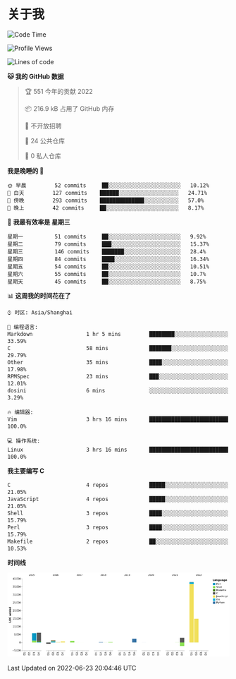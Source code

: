 # 关于我

<!--START_SECTION:waka-->
![Code Time](http://img.shields.io/badge/Code%20Time-0%20secs-blue)

![Profile Views](http://img.shields.io/badge/%E4%B8%AA%E4%BA%BA%E5%B0%81%E9%9D%A2%E8%A7%82%E7%9C%8B%E6%AC%A1%E6%95%B0-3-blue)

![Lines of code](https://img.shields.io/badge/%E4%BB%8E%E3%80%8C%E4%BD%A0%E5%A5%BD%E4%B8%96%E7%95%8C%E3%80%8D%E6%88%91%E5%B7%B2%E7%BB%8F%E5%86%99%E4%BA%86-71%20Thousand%20%E8%A1%8C%E4%BB%A3%E7%A0%81-blue)

**🐱 我的 GitHub 数据** 

> 🏆 551 今年的贡献 2022
 > 
> 📦 216.9 kB 占用了 GitHub 内存 
 > 
> 🚫 不开放招聘
 > 
> 📜 24 公共仓库 
 > 
> 🔑 0 私人仓库  
 > 
**我是晚睡的 🦉** 

```text
🌞 早晨         52 commits     ██░░░░░░░░░░░░░░░░░░░░░░░   10.12% 
🌆 白天         127 commits    ██████░░░░░░░░░░░░░░░░░░░   24.71% 
🌃 傍晚         293 commits    ██████████████░░░░░░░░░░░   57.0% 
🌙 晚上         42 commits     ██░░░░░░░░░░░░░░░░░░░░░░░   8.17%

```
📅 **我最有效率是 星期三** 

```text
星期一          51 commits     ██░░░░░░░░░░░░░░░░░░░░░░░   9.92% 
星期二          79 commits     ███░░░░░░░░░░░░░░░░░░░░░░   15.37% 
星期三          146 commits    ███████░░░░░░░░░░░░░░░░░░   28.4% 
星期四          84 commits     ████░░░░░░░░░░░░░░░░░░░░░   16.34% 
星期五          54 commits     ██░░░░░░░░░░░░░░░░░░░░░░░   10.51% 
星期六          55 commits     ██░░░░░░░░░░░░░░░░░░░░░░░   10.7% 
星期天          45 commits     ██░░░░░░░░░░░░░░░░░░░░░░░   8.75%

```


📊 **这周我的时间花在了** 

```text
⌚︎ 时区: Asia/Shanghai

💬 编程语言: 
Markdown                 1 hr 5 mins         ████████░░░░░░░░░░░░░░░░░   33.59% 
C                        58 mins             ███████░░░░░░░░░░░░░░░░░░   29.79% 
Other                    35 mins             ████░░░░░░░░░░░░░░░░░░░░░   17.98% 
RPMSpec                  23 mins             ███░░░░░░░░░░░░░░░░░░░░░░   12.01% 
dosini                   6 mins              ░░░░░░░░░░░░░░░░░░░░░░░░░   3.29%

🔥 编辑器: 
Vim                      3 hrs 16 mins       █████████████████████████   100.0%

💻 操作系统: 
Linux                    3 hrs 16 mins       █████████████████████████   100.0%

```

**我主要编写 C** 

```text
C                        4 repos             █████░░░░░░░░░░░░░░░░░░░░   21.05% 
JavaScript               4 repos             █████░░░░░░░░░░░░░░░░░░░░   21.05% 
Shell                    3 repos             ████░░░░░░░░░░░░░░░░░░░░░   15.79% 
Perl                     3 repos             ████░░░░░░░░░░░░░░░░░░░░░   15.79% 
Makefile                 2 repos             ██░░░░░░░░░░░░░░░░░░░░░░░   10.53%

```


**时间线**

![Chart not found](https://raw.githubusercontent.com/Arondight/Arondight/master/charts/bar_graph.png) 


 Last Updated on 2022-06-23 20:04:46 UTC
<!--END_SECTION:waka-->
